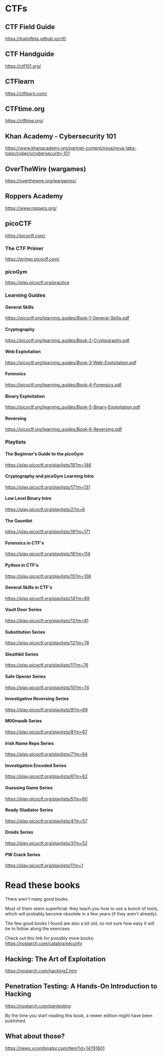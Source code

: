 # CTFs
## CTF Field Guide

<https://trailofbits.github.io/ctf/>

## CTF Handguide

<https://ctf101.org/>

## CTFlearn

<https://ctflearn.com/>

## CTFtime.org

<https://ctftime.org/>

## Khan Academy - Cybersecurity 101

<https://www.khanacademy.org/partner-content/nova/nova-labs-topic/cyber/v/cybersecurity-101>

## OverTheWire (wargames)

<https://overthewire.org/wargames/>

## Roppers Academy

<https://www.roppers.org/>

##
## picoCTF

https://picoctf.com/

### The CTF Primer

<https://primer.picoctf.com/>

### picoGym

<https://play.picoctf.org/practice>

###
### Learning Guides
#### General Skills

<https://picoctf.org/learning_guides/Book-1-General-Skills.pdf>

#### Cryptography

<https://picoctf.org/learning_guides/Book-2-Cryptography.pdf>

#### Web Exploitation

<https://picoctf.org/learning_guides/Book-3-Web-Exploitation.pdf>

#### Forensics

<https://picoctf.org/learning_guides/Book-4-Forensics.pdf>

#### Binary Exploitation

<https://picoctf.org/learning_guides/Book-5-Binary-Exploitation.pdf>

#### Reversing

<https://picoctf.org/learning_guides/Book-6-Reversing.pdf>

####
### Playlists
#### The Beginner's Guide to the picoGym

<https://play.picoctf.org/playlists/18?m=146>

#### Cryptography and picoGym Learning Intro

<https://play.picoctf.org/playlists/17?m=131>

#### Low Level Binary Intro

<https://play.picoctf.org/playlists/2?m=6>

#### The Gauntlet

<https://play.picoctf.org/playlists/19?m=171>

#### Forensics in CTF's

<https://play.picoctf.org/playlists/16?m=114>

#### Python in CTF's

<https://play.picoctf.org/playlists/15?m=108>

#### General Skills in CTF's

<https://play.picoctf.org/playlists/14?m=89>

#### Vault Door Series

<https://play.picoctf.org/playlists/13?m=81>

#### Substitution Series

<https://play.picoctf.org/playlists/12?m=78>

#### Sleuthkit Series

<https://play.picoctf.org/playlists/11?m=76>

#### Safe Opener Series

<https://play.picoctf.org/playlists/10?m=74>

#### Investigative Reversing Series

<https://play.picoctf.org/playlists/9?m=69>

#### M00nwalk Series

<https://play.picoctf.org/playlists/8?m=67>

#### Irish Name Repo Series

<https://play.picoctf.org/playlists/7?m=64>

#### Investigation Encoded Series

<https://play.picoctf.org/playlists/6?m=62>

#### Guessing Game Series

<https://play.picoctf.org/playlists/5?m=60>

#### Ready Gladiator Series

<https://play.picoctf.org/playlists/4?m=57>

#### Droids Series

<https://play.picoctf.org/playlists/3?m=52>

#### PW Crack Series

<https://play.picoctf.org/playlists/1?m=1>

##
# Read these books

There aren't many good books.

Most of them seem superficial: they teach you how to use a bunch of tools, which
will probably become obsolete in a few years (if they aren't already).

The few good books I  found are also a bit old, so not sure  how easy it will be
to follow along the exercises.

Check out this link for possibly more books:
<https://nostarch.com/catalog/security>

## Hacking: The Art of Exploitation

<https://nostarch.com/hacking2.htm>

## Penetration Testing: A Hands-On Introduction to Hacking

<https://nostarch.com/pentesting>

By the time you start reading this book, a newer edition *might* have been published.

## What about those?

<https://news.ycombinator.com/item?id=14791601>
